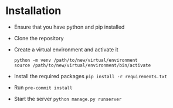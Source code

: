 # Installation
- Ensure that you have python and pip installed
- Clone the repository
- Create a virtual environment and activate it
	```
	python -m venv /path/to/new/virtual/environment
	source /path/to/new/virtual/environment/bin/activate
	```
- Install the required packages
	    `pip install -r requirements.txt`

- Run
        `pre-commit install`

- Start the server
	    `python manage.py runserver`
